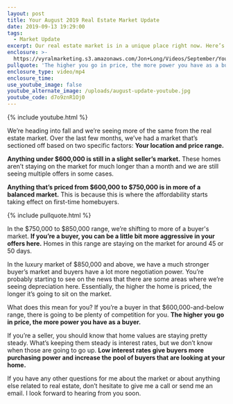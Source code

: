 ```yaml
---
layout: post
title: Your August 2019 Real Estate Market Update
date: 2019-09-13 19:29:00
tags:
  - Market Update
excerpt: Our real estate market is in a unique place right now. Here’s what I mean.
enclosure: >-
  https://vyralmarketing.s3.amazonaws.com/Jon+Long/Videos/September/Your+August+2019+Real+Estate+Market+Update.mp4
pullquote: 'The higher you go in price, the more power you have as a buyer.'
enclosure_type: video/mp4
enclosure_time:
use_youtube_image: false
youtube_alternate_image: /uploads/august-update-youtube.jpg
youtube_code: d7o9znR1Oj0
---
```


{% include youtube.html %}

We’re heading into fall and we’re seeing more of the same from the real estate market. Over the last few months, we’ve had a market that’s sectioned off based on two specific factors: **Your location and price range.**

**Anything under $600,000 is still in a slight seller’s market.** These homes aren’t staying on the market for much longer than a month and we are still seeing multiple offers in some cases.

**Anything that’s priced from $600,000 to $750,000 is in more of a balanced market.** This is because this is where the affordability starts taking effect on first-time homebuyers.&nbsp;

{% include pullquote.html %}

In the $750,000 to $850,000 range, we’re shifting to more of a buyer's market. **If you’re a buyer, you can be a little bit more aggressive in your offers here.** Homes in this range are staying on the market for around 45 or 50 days.&nbsp;

In the luxury market of $850,000 and above, we have a much stronger buyer’s market and buyers have a lot more negotiation power. You’re probably starting to see on the news that there are some areas where we’re seeing depreciation here. Essentially, the higher the home is priced, the longer it’s going to sit on the market.

What does this mean for you? If you’re a buyer in that $600,000-and-below range, there is going to be plenty of competition for you. **The higher you go in price, the more power you have as a buyer.**

If you’re a seller, you should know that home values are staying pretty steady. What’s keeping them steady is interest rates, but we don’t know when those are going to go up. **Low interest rates give buyers more purchasing power and increase the pool of buyers that are looking at your home.**

If you have any other questions for me about the market or about anything else related to real estate, don’t hesitate to give me a call or send me an email. I look forward to hearing from you soon.